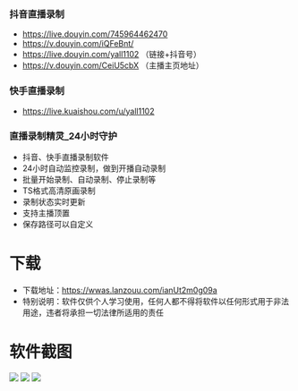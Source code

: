 ### 抖音直播录制
- https://live.douyin.com/745964462470
- https://v.douyin.com/iQFeBnt/
- https://live.douyin.com/yall1102  （链接+抖音号）
- https://v.douyin.com/CeiU5cbX  （主播主页地址）

### 快手直播录制

- https://live.kuaishou.com/u/yall1102

### 直播录制精灵_24小时守护

- 抖音、快手直播录制软件
- 24小时自动监控录制，做到开播自动录制
- 批量开始录制、自动录制、停止录制等
- TS格式高清原画录制
- 录制状态实时更新
- 支持主播顶置
- 保存路径可以自定义

# 下载
- 下载地址：https://wwas.lanzouu.com/ianUt2m0g09a
- 特别说明：软件仅供个人学习使用，任何人都不得将软件以任何形式用于非法用途，违者将承担一切法律所适用的责任

# 软件截图
![](https://hhhhad.oss-cn-hangzhou.aliyuncs.com/1.jpg?Expires=1738039760&OSSAccessKeyId=TMP.3KgbCm3PASaghmJ9hmXyWpiDPCxEyffwXugro57e9zh1VteCAV6ARuPydtk389kHSAPuqmCLrsJbZWHNEdGg1gv2KyE9LK&Signature=ikPmTHwdZQLiyWSy4P0Ot0Z6Lv8%3D)
![](https://hhhhad.oss-cn-hangzhou.aliyuncs.com/2.jpg?Expires=1738039872&OSSAccessKeyId=TMP.3KgbCm3PASaghmJ9hmXyWpiDPCxEyffwXugro57e9zh1VteCAV6ARuPydtk389kHSAPuqmCLrsJbZWHNEdGg1gv2KyE9LK&Signature=aHEe3uKXocwFkDS60r7WwMLZigw%3D)
![](https://hhhhad.oss-cn-hangzhou.aliyuncs.com/3.jpg?Expires=1738039906&OSSAccessKeyId=TMP.3KgbCm3PASaghmJ9hmXyWpiDPCxEyffwXugro57e9zh1VteCAV6ARuPydtk389kHSAPuqmCLrsJbZWHNEdGg1gv2KyE9LK&Signature=VTYQvjAIodRZ9Sweamwu3pD1LQw%3D)

